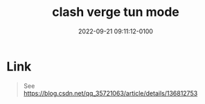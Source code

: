 ﻿---
layout: post
title: clash verge tun mode
date: 2022-09-21 09:11:12-0100
toc:
  beginning: true
  sidebar: left
---

# Link  
> See   
> <https://blog.csdn.net/qq_35721063/article/details/136812753>




